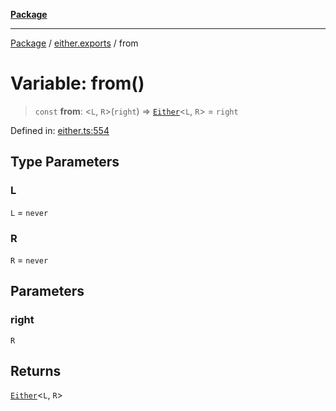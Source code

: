 [**Package**](../../README.md)

***

[Package](../../modules.md) / [either.exports](../README.md) / from

# Variable: from()

> `const` **from**: \<`L`, `R`\>(`right`) => [`Either`](../type-aliases/Either.md)\<`L`, `R`\> = `right`

Defined in: [either.ts:554](https://github.com/AlexXanderGrib/monads-io/blob/88cc2f22cfbd8717d7e52da6913dd270216344b1/src/either.ts#L554)

## Type Parameters

### L

`L` = `never`

### R

`R` = `never`

## Parameters

### right

`R`

## Returns

[`Either`](../type-aliases/Either.md)\<`L`, `R`\>

